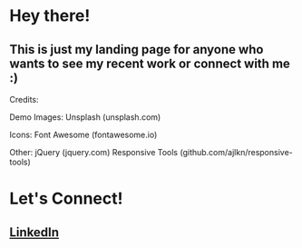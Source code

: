 # Hey there!
## This is just my landing page for anyone who wants to see my recent work or connect with me :)

Credits:

Demo Images:
	Unsplash (unsplash.com)

Icons:
	Font Awesome (fontawesome.io)

Other:
	jQuery (jquery.com)
	Responsive Tools (github.com/ajlkn/responsive-tools)

# Let's Connect!
## [LinkedIn](https://www.linkedin.com/in/bkeeley24/)



